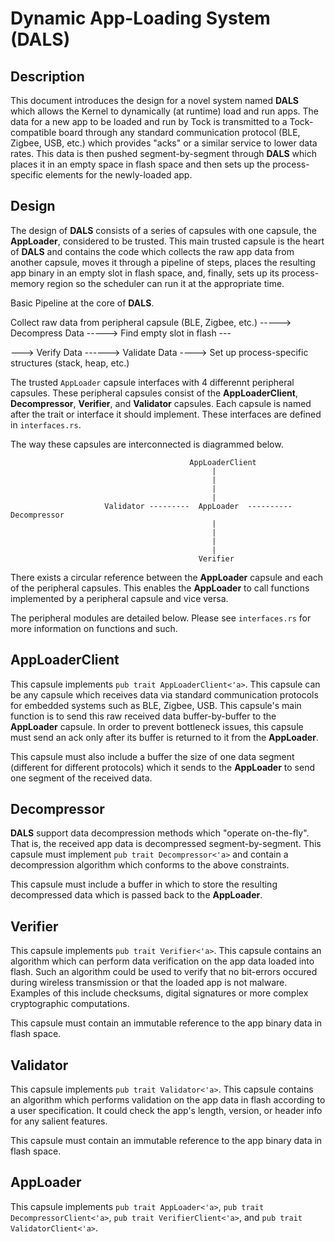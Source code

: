 Dynamic App-Loading System (DALS)
=================================

## Description

This document introduces the design for a novel system named **DALS** which allows 
the Kernel to dynamically (at runtime) load and run apps.  The data for a new app 
to be loaded and run by Tock is transmitted to a Tock-compatible board through any 
standard  communication protocol (BLE, Zigbee, USB, etc.) which provides "acks" or a similar service
to lower data rates.  This data is then pushed 
segment-by-segment through **DALS** which places it in an empty space in flash space and
then sets up the process-specific elements for the newly-loaded app.

## Design

The design of **DALS** consists of a series of capsules with one capsule, the **AppLoader**, considered
to be trusted.  This main trusted capsule is the heart of **DALS** and contains the code which collects
the raw app data from another capsule, moves it through a pipeline of steps, places the
resulting app binary in an empty slot in flash space, and, finally, sets up its process-memory region
so the scheduler can run it at the appropriate time.

Basic Pipeline at the core of **DALS**.


Collect raw data from peripheral capsule (BLE, Zigbee, etc.) -----> Decompress Data  ----->  Find empty slot in flash --- 

---> Verify Data ------> Validate Data ----> Set up process-specific structures (stack, heap, etc.)


The trusted `AppLoader` capsule interfaces with 4 differennt peripheral capsules. These
peripheral capsules consist of the **AppLoaderClient**, **Decompressor**, **Verifier**, and 
**Validator** capsules.  Each capsule is named after the trait or interface it should implement.
These interfaces are defined in `interfaces.rs`.

The way these capsules are interconnected is diagrammed below.


                                            AppLoaderClient
                                                 |
                                                 |
                                                 |
                                                 |
                         Validator ---------  AppLoader  ----------  Decompressor
                                                 |
                                                 |
                                                 |
                                                 |
                                              Verifier
                                        

There exists a circular reference between the **AppLoader** capsule and each of the peripheral
capsules.  This enables the **AppLoader** to call functions implemented by a peripheral capsule and 
vice versa.

The peripheral modules are detailed below.  Please see `interfaces.rs` for more information on functions and such.


## AppLoaderClient

This capsule implements `pub trait AppLoaderClient<'a>`.  This capsule can be any capsule
which receives data via standard communication protocols for embedded systems such as BLE, 
Zigbee, USB.  This capsule's main function is to send this raw received data buffer-by-buffer
to the **AppLoader** capsule.  In order to prevent bottleneck issues, this capsule must send an ack 
only after its buffer is returned to it from the **AppLoader**.

This capsule must also include a buffer the size of one data segment (different for different protocols) which
it sends to the **AppLoader** to send one segment of the received data.

## Decompressor

**DALS** support data decompression methods which "operate on-the-fly".  That is, the received app data
is decompressed segment-by-segment. This capsule must implement `pub trait Decompressor<'a>` and contain 
a decompression algorithm which conforms to the above constraints.

This capsule must include a buffer in which to store the resulting decompressed data which is passed
back to the **AppLoader**.


## Verifier

This capsule implements `pub trait Verifier<'a>`.  This capsule contains an algorithm which can
perform data verification on the app data loaded into flash.  Such an algorithm could be used to 
verify that no bit-errors occured during wireless transmission or that the loaded app is not malware.
Examples of this include checksums, digital signatures or more complex cryptographic computations.

This capsule must contain an immutable reference to the app binary data in flash space.

## Validator

This capsule implements `pub trait Validator<'a>`.  This capsule contains an algorithm which 
performs validation on the app data in flash according to a user specification.  It could check the 
app's length, version, or header info for any salient features.

This capsule must contain an immutable reference to the app binary data in flash space.

## AppLoader

This capsule implements `pub trait AppLoader<'a>`, `pub trait DecompressorClient<'a>`, 
`pub trait VerifierClient<'a>`, and `pub trait ValidatorClient<'a>`.

